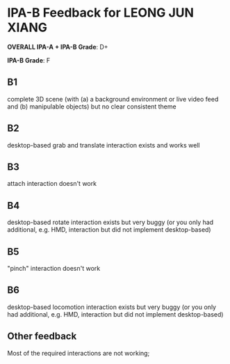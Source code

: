 # IPA-B Feedback for LEONG JUN XIANG
                                        
**OVERALL IPA-A + IPA-B Grade**: D+

**IPA-B Grade**: F
                                        
## B1
complete 3D scene (with (a) a background environment or live video feed and (b) manipulable objects) but no clear consistent theme
                                        
## B2
desktop-based grab and translate interaction exists and works well
                                        
## B3
attach interaction doesn't work
                                        
## B4
desktop-based rotate interaction exists but very buggy (or you only had additional, e.g. HMD, interaction but did not implement desktop-based)
                                        
## B5
"pinch" interaction doesn't work
                                        
## B6
desktop-based locomotion interaction exists but very buggy (or you only had additional, e.g. HMD, interaction but did not implement desktop-based)
                                        
## Other feedback
Most of the required interactions are not working;
